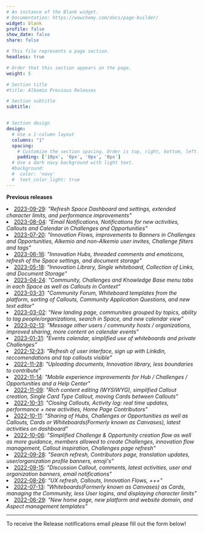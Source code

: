 ```yaml
---
# An instance of the Blank widget.
# Documentation: https://wowchemy.com/docs/page-builder/
widget: blank
profile: false
show_date: false
share: false

# This file represents a page section.
headless: true

# Order that this section appears on the page.
weight: 5

# Section title
#title: Alkemio Previous Releases

# Section subtitle
subtitle: 


# Section design
design:
  # Use a 1-column layout
  columns: "1"
  spacing:
    # Customize the section spacing. Order is top, right, bottom, left.
    padding: ['10px', '0px', '0px', '0px']
  # Use a dark navy background with light text.
  #background:
  #  color: 'navy'
  #  text_color_light: true
---
```

<b>Previous releases</b>

<li><a href="https://alkem-25488729.hs-sites-eu1.com/alkemio-release-2023-09-29" target="_blank">2023-09-29</a>: 
<i>"Refresh Space Dashboard and settings, extended character limits, and performance improvements"</i> </li>

<li><a href="https://alkem-25488729.hs-sites-eu1.com/alkemio-release-2023-08-04" target="_blank">2023-08-04</a>: 
<i>"Email Notifications, Notifications for new activities, Callouts and Calendar in Challenges and Opportunities"</i> </li>

<li><a href="https://alkem-25488729.hs-sites-eu1.com/alkemio-release-2023-07-20" target="_blank">2023-07-20</a>: 
<i>"Innovation Flows, improvements to Banners in Challenges and Opportunities, Alkemio and non-Alkemio user invites, Challenge filters and tags"</i> </li>

<li><a href="https://alkem-25488729.hs-sites-eu1.com/alkemio-release-2023-06-16" target="_blank">2023-06-16</a>: 
<i>"Innovation Hubs, threaded comments and emoticons, refresh of the Space settings, and document storage"</i> </li>

<li><a href="https://alkem-25488729.hs-sites-eu1.com/alkemio-release-2023-05-18" target="_blank">2023-05-18</a>: 
<i>"Innovation Library, Single whiteboard, Collection of Links, and Document Storage"</i> </li>

<li><a href="https://alkem-25488729.hs-sites-eu1.com/alkemio-release-2023-04-24" target="_blank">2023-04-24</a>: 
<i>"Community, Challenges and Knowledge Base menu tabs in each Space as well as Callouts in Context"</i> </li>

<li><a href="https://alkem-25488729.hs-sites-eu1.com/alkemio-release-2023-03-31" target="_blank">2023-03-31</a>: 
<i>"Community Forum, Whiteboard templates from the platform, sorting of Callouts, Community Application Questions, and new text editor"</i> </li>

<li><a href="https://alkem-25488729.hs-sites-eu1.com/alkemio-release-2023-03-02" target="_blank">2023-03-02</a>: 
<i>"New landing page, communities grouped by topics, ability to tag people/organizations, search in Space, and new calendar view"</i> </li>
  
<li><a href="http://alkem-25488729.hs-sites-eu1.com/alkemio-release-2023-02-13" target="_blank">2023-02-13</a>: 
<i>"Message other users / community hosts / organizations, improved sharing, more content on calendar events"</i> </li>

<li><a href="http://alkem-25488729.hs-sites-eu1.com/alkemio-release-2023-01-31" target="_blank">2023-01-31</a>: 
<i>"Events calendar, simplified use of whiteboards and private Challenges"</i> </li>

<li><a href="https://alkem-25488729.hs-sites-eu1.com/alkemio-release-2022-12-23" target="_blank">2022-12-23</a>: 
<i>"Refresh of user interface, sign up with Linkdin, reccomendations and top callouts visible"</i> </li>

<li><a href="https://alkem-25488729.hs-sites-eu1.com/alkemio-release-2022-11-28" target="_blank">2022-11-28</a>: 
<i>"Uploading documents, Innovation library, less boundaries to contribute"</i> </li>

<li><a href="https://alkem-25488729.hs-sites-eu1.com/alkemio-release-2022-11-14" target="_blank">2022-11-14</a>: 
<i>"Mobile experience improvements for Hub / Challenges / Opportunities and a Help Center"</i> </li>

<li><a href="https://alkem-25488729.hs-sites-eu1.com/alkemio-release-2022-11-09" target="_blank">2022-11-09</a>: 
<i>"Rich content editing (WYSIWYG), simplified Callout creation, Single Card Type Callout, moving Cards between Callouts"</i> </li>

<li><a href="https://alkem-25488729.hs-sites-eu1.com/alkemio-release-2022-10-31" target="_blank">2022-10-31</a>: 
<i>"Closing Callouts, Activity log: real time updates, performance + new activities, Home Page Contributors"</i> </li>

<li><a href="https://alkem-25488729.hs-sites-eu1.com/alkemio-release-2022-10-11" target="_blank">2022-10-11</a>: 
<i>"Sharing of Hubs, Challenges or Opportunities as well as Callouts, Cards or Whiteboards(Formerly known as Canvases), latest activities on dashboard"</i> </li>

<li><a href="https://alkem-25488729.hs-sites-eu1.com/alkemio-release-2022-10-06" target="_blank">2022-10-06</a>: 
<i>"Simplified Challenge & Opportunity creation flow as well as more guidance, members allowed to create Challenges, innovation flow management, Callout inspiration, Challenges page refresh"</i> </li>

<li><a href="https://alkem-25488729.hs-sites-eu1.com/alkemio-release-2022-09-28" target="_blank">2022-09-28</a>: 
<i>"Search refresh, Contributors page, translation updates, user/organization profile banners, emoji's"</i> </li>

<li><a href="https://alkem-25488729.hs-sites-eu1.com/alkemio-release-2022-09-15" target="_blank">2022-09-15</a>: 
<i>"Discussion Callout, comments, latest activities, user and organization banners, email notifications"</i> </li>

<li><a href="https://alkem-25488729.hs-sites-eu1.com/alkemio-release-2022-08-26" target="_blank">2022-08-26</a>: 
<i>"UX refresh, Callouts, Innovation Flows, +++"</i> </li>

<li><a href="https://alkem-25488729.hs-sites-eu1.com/alkemio-release-2022-07-13" target="_blank">2022-07-13</a>:     
<i>"Whiteboards(Formerly known as Canvases) as Cards, managing the Community, less User logins, and displaying character limits"</i> </li>

<li><a href="https://alkem-25488729.hs-sites-eu1.com/alkemio-release-2022-06-29" target="_blank">2022-06-29</a>: 
<i>"New home page, new platform and website domain, and Aspect management templates"</i> </li>

<p>
<p>
<hr>
To receive the Release notifications email please fill out the form below!
<p></p>
<script charset="utf-8" type="text/javascript" src="//js-eu1.hsforms.net/forms/v2.js"></script>
<script>
  hbspt.forms.create({
    region: "eu1",
    portalId: "25488729",
    formId: "1f612cc2-d433-4440-b5b9-aa3c7cd372a1"
  });
</script>
</script>
